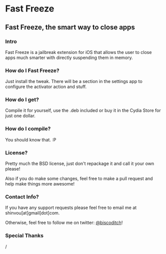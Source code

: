 # Fast Freeze
## Fast Freeze, the smart way to close apps

### Intro
Fast Freeze is a jailbreak extension for iOS that allows the user to close apps much smarter with directly suspending them in memory.

### How do I Fast Freeze?
Just install the tweak. There will be a section in the settings app to configure the activator action and stuff.

### How do I get?
Compile it for yourself, use the .deb included or buy it in the Cydia Store for just one dollar.

### How do I compile?
You should know that. :P

### License?
Pretty much the BSD license, just don't repackage it and call it your own please!

Also if you do make some changes, feel free to make a pull request and help make things more awesome!

### Contact Info?
If you have any support requests please feel free to email me at shinvou[at]gmail[dot]com.

Otherwise, feel free to follow me on twitter: [@biscoditch](https:///www.twitter.com/biscoditch)!

### Special Thanks
/
